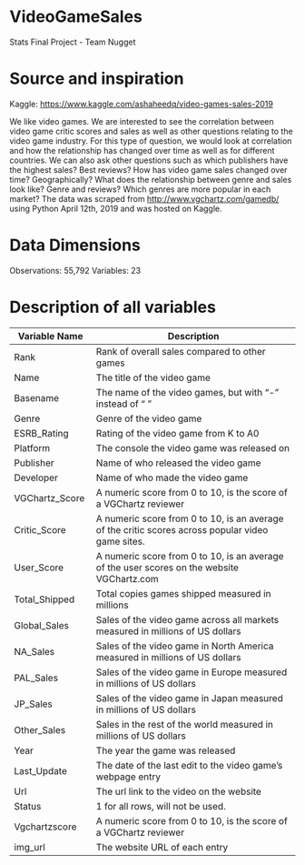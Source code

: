 # VideoGameSales
Stats Final Project - Team Nugget


# Source and inspiration
Kaggle: https://www.kaggle.com/ashaheedq/video-games-sales-2019

We like video games. We are interested to see the correlation between video game critic scores and sales as well as other questions relating to the video game industry. For this type of question, we would look at correlation and how the relationship has changed over time as well as for different countries. We can also ask other questions such as which publishers have the highest sales? Best reviews? How has video game sales changed over time? Geographically? What does the relationship between genre and sales look like? Genre and reviews? Which genres are more popular in each market?
The data was scraped from http://www.vgchartz.com/gamedb/ using Python April 12th, 2019 and was hosted on Kaggle.



# Data Dimensions
Observations: 55,792
Variables: 23


# Description of all variables

|Variable Name |Description                                            |
|--------------|-------------------------------------------------------|
|Rank          |Rank of overall sales compared to other games          |
|Name          |The title of the video game                            |
|Basename      |The name of the video games, but with “-” instead of “ ”|
|Genre         |Genre of the video game                                |
|ESRB_Rating   |Rating of the video game from K to A0                  |
|Platform      |The console the video game was released on             |
|Publisher     |Name of who released the video game                    |
|Developer     |Name of who made the video game                        |
|VGChartz_Score |A numeric score from 0 to 10, is the score of a VGChartz reviewer|
|Critic_Score  |A numeric score from 0 to 10, is an average of the critic scores across popular video game sites. |
|User_Score    |A numeric score from 0 to 10, is an average of the user scores on the website VGChartz.com|
|Total_Shipped |Total copies games shipped measured in millions        |
|Global_Sales  |Sales of the video game across all markets measured in millions of US dollars|
|NA_Sales      |Sales of the video game in North America measured in millions of US dollars|
|PAL_Sales     |Sales of the video game in Europe measured in millions of US dollars|
|JP_Sales      |Sales of the video game in Japan measured in millions of US dollars|
|Other_Sales   |Sales in the rest of the world measured in millions of US dollars|
|Year          |The year the game was released                         |
|Last_Update   |The date of the last edit to the video game’s webpage entry|
|Url           |The url link to the video on the website               |
|Status        |1 for all rows, will not be used.                      |
|Vgchartzscore |A numeric score from 0 to 10, is the score of a VGChartz reviewer|
|img_url       |The website URL of each entry                          |
